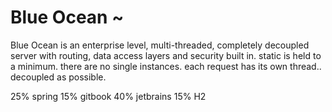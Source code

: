 # Blue Ocean ~

Blue Ocean is an enterprise level, multi-threaded, completely 
decoupled server with routing,
data access layers and security built in.
static is held to a minimum. there are no single instances. 
each request has its own thread.. decoupled as possible.

25% spring 15% gitbook 40% jetbrains 15% H2